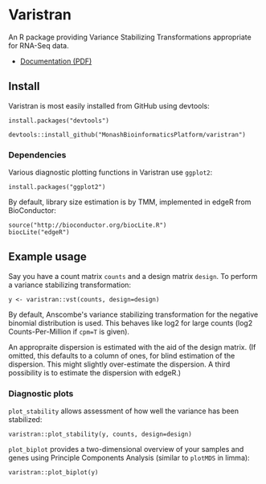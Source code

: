 # Varistran

An R package providing Variance Stabilizing Transformations appropriate for RNA-Seq data.

* [Documentation (PDF)](http://rnasystems.erc.monash.edu/doc/varistran.pdf)

## Install

Varistran is most easily installed from GitHub using devtools:

```
install.packages("devtools")

devtools::install_github("MonashBioinformaticsPlatform/varistran")
```

### Dependencies

Various diagnostic plotting functions in Varistran use `ggplot2`:

```
install.packages("ggplot2")
```

By default, library size estimation is by TMM, implemented in edgeR from BioConductor:

```
source("http://bioconductor.org/biocLite.R")
biocLite("edgeR")
```

## Example usage

Say you have a count matrix `counts` and a design matrix `design`. To perform a variance stabilizing transformation:

```
y <- varistran::vst(counts, design=design)
```

By default, Anscombe's variance stabilizing transformation for the negative binomial distribution is used. This behaves like log2 for large counts (log2 Counts-Per-Million if `cpm=T` is given).

An appropraite dispersion is estimated with the aid of the design matrix. (If omitted, this defaults to a column of ones, for blind estimation of the dispersion. This might slightly over-estimate the dispersion. A third possibility is to estimate the dispersion with edgeR.)

### Diagnostic plots

`plot_stability` allows assessment of how well the variance has been stabilized:

```
varistran::plot_stability(y, counts, design=design)
```

`plot_biplot` provides a two-dimensional overview of your samples and genes using Principle Components Analysis (similar to `plotMDS` in limma):

```
varistran::plot_biplot(y)
```
